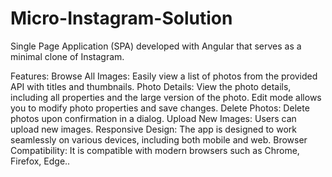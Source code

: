 # Micro-Instagram-Solution
 Single Page Application (SPA) developed with Angular that serves as a minimal clone of Instagram.
 
 Features:
    Browse All Images: Easily view a list of photos from the provided API with titles and thumbnails.
    Photo Details: View the photo details, including all properties and the large version of the photo. Edit mode allows you to modify photo properties and save changes.
    Delete Photos: Delete photos upon confirmation in a dialog.
    Upload New Images: Users can upload new images.
    Responsive Design: The app is designed to work seamlessly on various devices, including both mobile and web.
    Browser Compatibility: It is compatible with modern browsers such as Chrome, Firefox, Edge..
